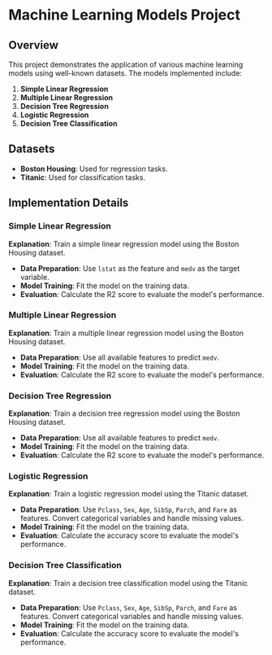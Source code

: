# Machine Learning Models Project

## Overview

This project demonstrates the application of various machine learning models using well-known datasets. The models implemented include:

1. **Simple Linear Regression**
2. **Multiple Linear Regression**
3. **Decision Tree Regression**
4. **Logistic Regression**
5. **Decision Tree Classification**

## Datasets

- **Boston Housing**: Used for regression tasks.
- **Titanic**: Used for classification tasks.

## Implementation Details

### Simple Linear Regression
**Explanation**: Train a simple linear regression model using the Boston Housing dataset.
- **Data Preparation**: Use `lstat` as the feature and `medv` as the target variable.
- **Model Training**: Fit the model on the training data.
- **Evaluation**: Calculate the R2 score to evaluate the model's performance.

### Multiple Linear Regression
**Explanation**: Train a multiple linear regression model using the Boston Housing dataset.
- **Data Preparation**: Use all available features to predict `medv`.
- **Model Training**: Fit the model on the training data.
- **Evaluation**: Calculate the R2 score to evaluate the model's performance.

### Decision Tree Regression
**Explanation**: Train a decision tree regression model using the Boston Housing dataset.
- **Data Preparation**: Use all available features to predict `medv`.
- **Model Training**: Fit the model on the training data.
- **Evaluation**: Calculate the R2 score to evaluate the model's performance.

### Logistic Regression
**Explanation**: Train a logistic regression model using the Titanic dataset.
- **Data Preparation**: Use `Pclass`, `Sex`, `Age`, `SibSp`, `Parch`, and `Fare` as features. Convert categorical variables and handle missing values.
- **Model Training**: Fit the model on the training data.
- **Evaluation**: Calculate the accuracy score to evaluate the model's performance.

### Decision Tree Classification
**Explanation**: Train a decision tree classification model using the Titanic dataset.
- **Data Preparation**: Use `Pclass`, `Sex`, `Age`, `SibSp`, `Parch`, and `Fare` as features. Convert categorical variables and handle missing values.
- **Model Training**: Fit the model on the training data.
- **Evaluation**: Calculate the accuracy score to evaluate the model's performance.

